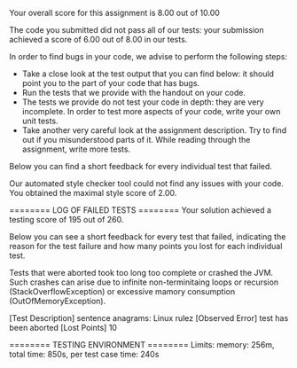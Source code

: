 Your overall score for this assignment is 8.00 out of 10.00


The code you submitted did not pass all of our tests: your submission achieved a score of
6.00 out of 8.00 in our tests.

In order to find bugs in your code, we advise to perform the following steps:
 - Take a close look at the test output that you can find below: it should point you to
   the part of your code that has bugs.
 - Run the tests that we provide with the handout on your code.
 - The tests we provide do not test your code in depth: they are very incomplete. In order
   to test more aspects of your code, write your own unit tests.
 - Take another very careful look at the assignment description. Try to find out if you
   misunderstood parts of it. While reading through the assignment, write more tests.

Below you can find a short feedback for every individual test that failed.

Our automated style checker tool could not find any issues with your code. You obtained the maximal
style score of 2.00.

======== LOG OF FAILED TESTS ========
Your solution achieved a testing score of 195 out of 260.

Below you can see a short feedback for every test that failed,
indicating the reason for the test failure and how many points
you lost for each individual test.

Tests that were aborted took too long too complete or crashed the
JVM. Such crashes can arise due to infinite non-terminitaing
loops or recursion (StackOverflowException) or excessive mamory
consumption (OutOfMemoryException).

[Test Description] sentence anagrams: Linux rulez
[Observed Error] test has been aborted
[Lost Points] 10

======== TESTING ENVIRONMENT ========
Limits: memory: 256m,  total time: 850s,  per test case time: 240s